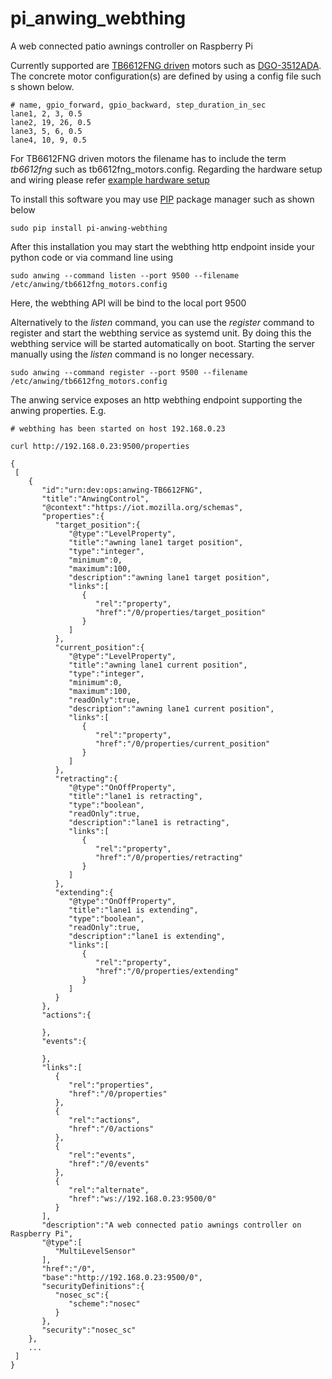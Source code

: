 # pi_anwing_webthing
A web connected patio awnings controller on Raspberry Pi

Currently supported are [TB6612FNG driven](https://www.pololu.com/product/713) motors such 
as [DGO-3512ADA](https://www.ebay.co.uk/itm/Gear-Motor-Direct-Current-6-12V-Electric-With-Removable-Crank-DGO-3512ADA-/183375290396). 
The concrete motor configuration(s) are defined by using a config file such s shown below. 
```
# name, gpio_forward, gpio_backward, step_duration_in_sec
lane1, 2, 3, 0.5
lane2, 19, 26, 0.5
lane3, 5, 6, 0.5
lane4, 10, 9, 0.5
```
For TB6612FNG driven motors the filename has to include the term *tb6612fng* such as tb6612fng_motors.config. Regarding the 
hardware setup and wiring please refer [example hardware setup](doc/dgo-3512ada.md)

To install this software you may use [PIP](https://realpython.com/what-is-pip/) package manager such as shown below
```
sudo pip install pi-anwing-webthing
```

After this installation you may start the webthing http endpoint inside your python code or via command line using
```
sudo anwing --command listen --port 9500 --filename /etc/anwing/tb6612fng_motors.config 
```
Here, the webthing API will be bind to the local port 9500 

Alternatively to the *listen* command, you can use the *register* command to register and start the webthing service as systemd unit. 
By doing this the webthing service will be started automatically on boot. Starting the server manually using the *listen* command is no longer necessary. 
```
sudo anwing --command register --port 9500 --filename /etc/anwing/tb6612fng_motors.config 
```

The anwing service exposes an http webthing endpoint supporting the anwing properties. E.g. 
```
# webthing has been started on host 192.168.0.23

curl http://192.168.0.23:9500/properties 

{
 [
    {
       "id":"urn:dev:ops:anwing-TB6612FNG",
       "title":"AnwingControl",
       "@context":"https://iot.mozilla.org/schemas",
       "properties":{
          "target_position":{
             "@type":"LevelProperty",
             "title":"awning lane1 target position",
             "type":"integer",
             "minimum":0,
             "maximum":100,
             "description":"awning lane1 target position",
             "links":[
                {
                   "rel":"property",
                   "href":"/0/properties/target_position"
                }
             ]
          },
          "current_position":{
             "@type":"LevelProperty",
             "title":"awning lane1 current position",
             "type":"integer",
             "minimum":0,
             "maximum":100,
             "readOnly":true,
             "description":"awning lane1 current position",
             "links":[
                {
                   "rel":"property",
                   "href":"/0/properties/current_position"
                }
             ]
          },
          "retracting":{
             "@type":"OnOffProperty",
             "title":"lane1 is retracting",
             "type":"boolean",
             "readOnly":true,
             "description":"lane1 is retracting",
             "links":[
                {
                   "rel":"property",
                   "href":"/0/properties/retracting"
                }
             ]
          },
          "extending":{
             "@type":"OnOffProperty",
             "title":"lane1 is extending",
             "type":"boolean",
             "readOnly":true,
             "description":"lane1 is extending",
             "links":[
                {
                   "rel":"property",
                   "href":"/0/properties/extending"
                }
             ]
          }
       },
       "actions":{
          
       },
       "events":{
          
       },
       "links":[
          {
             "rel":"properties",
             "href":"/0/properties"
          },
          {
             "rel":"actions",
             "href":"/0/actions"
          },
          {
             "rel":"events",
             "href":"/0/events"
          },
          {
             "rel":"alternate",
             "href":"ws://192.168.0.23:9500/0"
          }
       ],
       "description":"A web connected patio awnings controller on Raspberry Pi",
       "@type":[
          "MultiLevelSensor"
       ],
       "href":"/0",
       "base":"http://192.168.0.23:9500/0",
       "securityDefinitions":{
          "nosec_sc":{
             "scheme":"nosec"
          }
       },
       "security":"nosec_sc"
    },
    ...
 ]
}
```